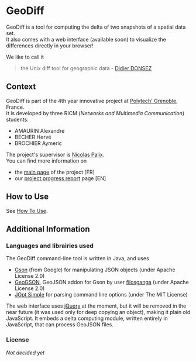 # GeoDiff
GeoDiff is a tool for computing the delta of two snapshots of a spatial data set.  
It also comes with a web interface (available soon) to visualize the differences directly in your browser!

We like to call it
> the Unix diff tool for geographic data - [Didier DONSEZ](https://github.com/donsez)

## Context
GeoDiff is part of the 4th year innovative project at [Polytech' Grenoble](http://www.polytech-grenoble.fr/), France.  
It is developed by three RICM (*Networks and Multimedia Communication*) students:
* AMAURIN Alexandre
* BECHER Hervé
* BROCHIER Aymeric

The project's supervisor is [Nicolas Palix](http://lig-membres.imag.fr/palix/).  
You can find more information on
* the [main page](http://air.imag.fr/index.php/GeoDiff) of the project [FR]
* our [project progress report](http://air.imag.fr/index.php/Projets-2016-2017-GeoDiff) page [EN]

## How to Use
See [How To Use](HOW_TO_USE.md).

## Additional Information

### Languages and librairies used
The GeoDiff command-line tool is written in Java, and uses
* [Gson](https://github.com/google/gson) (from Google) for manipulating JSON objects (under Apache License 2.0)
* [GeoGSON](https://github.com/filosganga/geogson), GeoJSON addon for Gson by user [filosganga](https://github.com/filosganga) (under Apache License 2.0)
* [JOpt Simple](https://pholser.github.io/jopt-simple/) for parsing command line options (under The MIT License)

The web interface uses [jQuery](https://jquery.com/) at the moment, but it will be removed in the near future (it was used only for deep copying an object), making it plain old JavaScript. It embeds a delta computing module, written entirely in JavaScript, that can process GeoJSON files.

### License
_Not decided yet_
